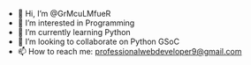 - 👋 Hi, I’m @GrMcuLMfueR
- 👀 I’m interested in Programming 
- 🌱 I’m currently learning Python
- 💞️ I’m looking to collaborate on Python GSoC
- 📫 How to reach me: professionalwebdeveloper9@gmail.com

<!---
GrMcuLMfueR/GrMcuLMfueR is a ✨ special ✨ repository because its `README.md` (this file) appears on your GitHub profile.
You can click the Preview link to take a look at your changes.
--->

